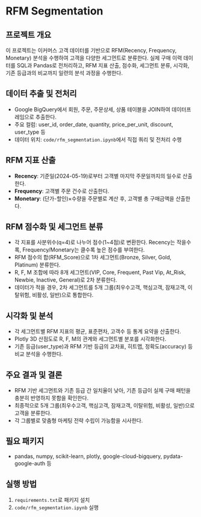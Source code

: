 # RFM Segmentation

## 프로젝트 개요

이 프로젝트는 이커머스 고객 데이터를 기반으로 RFM(Recency, Frequency, Monetary) 분석을 수행하여 고객을 다양한 세그먼트로 분류한다. 실제 구매 이력 데이터를 SQL과 Pandas로 전처리하고, RFM 지표 산출, 점수화, 세그먼트 분류, 시각화, 기존 등급과의 비교까지 일련의 분석 과정을 수행한다.

## 데이터 추출 및 전처리

- Google BigQuery에서 회원, 주문, 주문상세, 상품 테이블을 JOIN하여 데이터프레임으로 추출한다.
- 주요 컬럼: user_id, order_date, quantity, price_per_unit, discount, user_type 등
- 데이터 위치: `code/rfm_segmentation.ipynb`에서 직접 쿼리 및 전처리 수행

## RFM 지표 산출

- **Recency**: 기준일(2024-05-19)로부터 고객별 마지막 주문일까지의 일수로 산출한다.
- **Frequency**: 고객별 주문 건수로 산출한다.
- **Monetary**: (단가-할인)×수량을 주문별로 계산 후, 고객별 총 구매금액을 산출한다.

## RFM 점수화 및 세그먼트 분류

- 각 지표를 사분위수(q=4)로 나누어 점수(1~4점)로 변환한다. Recency는 작을수록, Frequency/Monetary는 클수록 높은 점수를 부여한다.
- RFM 점수의 합(RFM_Score)으로 1차 세그먼트(Bronze, Silver, Gold, Platinum) 분류한다.
- R, F, M 조합에 따라 8개 세그먼트(VIP, Core, Frequent, Past Vip, At_Risk, Newbie, Inactive, General)로 2차 분류한다.
- 데이터가 적을 경우, 2차 세그먼트를 5개 그룹(최우수고객, 핵심고객, 잠재고객, 이탈위험, 비활성, 일반)으로 통합한다.

## 시각화 및 분석

- 각 세그먼트별 RFM 지표의 평균, 표준편차, 고객수 등 통계 요약을 산출한다.
- Plotly 3D 산점도로 R, F, M의 관계와 세그먼트별 분포를 시각화한다.
- 기존 등급(user_type)과 RFM 기반 등급의 교차표, 히트맵, 정확도(accuracy) 등 비교 분석을 수행한다.

## 주요 결과 및 결론

- RFM 기반 세그먼트와 기존 등급 간 일치율이 낮아, 기존 등급이 실제 구매 패턴을 충분히 반영하지 못함을 확인한다.
- 최종적으로 5개 그룹(최우수고객, 핵심고객, 잠재고객, 이탈위험, 비활성, 일반)으로 고객을 분류한다.
- 각 그룹별로 맞춤형 마케팅 전략 수립이 가능함을 시사한다.

## 필요 패키지

- pandas, numpy, scikit-learn, plotly, google-cloud-bigquery, pydata-google-auth 등

## 실행 방법

1. `requirements.txt`로 패키지 설치
2. `code/rfm_segmentation.ipynb` 실행
